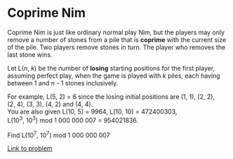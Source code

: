 # Coprime Nim

<p>Coprime Nim is just like ordinary normal play Nim, but the players may only remove a number of stones from a pile  that is <b>coprime</b> with the current size of the pile. Two players remove stones in turn. The player who removes the last stone wins.</p>

<p>Let L(<var>n</var>, <var>k</var>) be the number of <b>losing</b> starting positions for the first player, assuming perfect play, when the game is played with <var>k</var> piles, each having between 1 and <var>n</var> - 1 stones inclusively.</p>

<p>For example, L(5, 2) = 6 since the losing initial positions are (1, 1), (2, 2), (2, 4), (3, 3), (4, 2) and (4, 4).<br />
You are also given L(10, 5) = 9964, L(10, 10) = 472400303, L(10<sup>3</sup>, 10<sup>3</sup>) mod 1 000 000 007 = 954021836.</p>

<p>Find L(10<sup>7</sup>, 10<sup>7</sup>) mod 1 000 000 007</p>


[Link to problem](https://projecteuler.net/problem=560)
